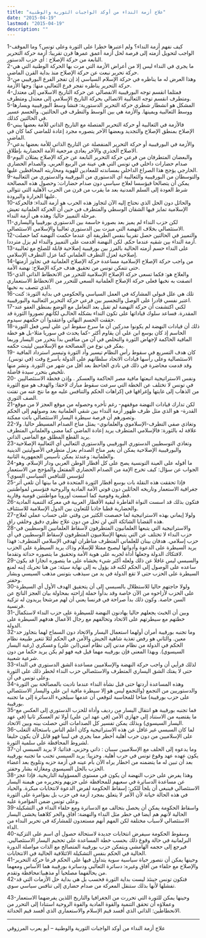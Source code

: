 ```yaml
---
title: "علاج أزمة النداء من أوكد الواجبات الثورية والوطنية"
date: "2015-04-19"
lastmod: "2015-04-19"
description: ""
---
```



1-كيف نفهم أزمة النداء؟ ولم اعتبرها خطرا على الثورة وعلى تونس؟ وما الموقف الواجب لتحويل أزمته إلى فرصة لحل أزمة أعمق عمرها قرن تقريبا: أزمة حركة التحرير النابعة من حركة الإصلاح : أي حزب الدستور.  
2-ما يجري في النداء ليس إلا من أعراض الأزمة التي مرت بها الحركة الوطنية التي هي حركة تحرير نبعت عن حركة الإصلاح منذ بداية القرن الماضي.  
3-وهذا العرض له ما يناظره في حركة الإسلام السياسي إذ إن تفجر الفرع البورقيبي من حركة التحرير يناظره تفجر فرع الثعالبي منها: وجها الأزمة.  
4-فمثلما انقسم توجه البورقيبية الانفصالي عن حركة التاريخ الاسلامي إلى معتدل ومتطرف انقسم توجه الثعالبية الاتصالي بحركة التاريخ الإسلامي إلى معتدل ومتطرف.  
5-المشكل هو انشطار شطري حركة التحرير الدستورية: فنشأ وسط البورقيبية ويسارها ووسط الثعالبية ويمينها. والأزمة هي بين الوسط والتطرف في الحالتين. والحسم عسير في الحالتين كذلك.  
6-فالأزمة في الثعالبية أو حركة التحرير المتصلة مع التاريخ الذاتي للأمة بعضها يبني الإصلاح بمنطق الإصلاح والتجديد وبعضها الآخر يتصوره مجرد إعادة للماضي كما كان في الماضي.  
7-والأزمة في البورقيبية أو حركة التحرير المنفصلة عن التاريخ الذاتي للأمة بعضها يدعي الاصلاح الجذري والآخر يعادي مرجعية الأمة الحضارية بإطلاق.  
8-والبعضان المتطرفان من فرعي حركة التحرير النابعة عن حركة الإصلاح يمثلان اليوم صدام حضارات داخلي في تونس التي هي عينة من الربيع العربي. والصدام الحضاري الخارجي يؤجج هذا الصراع الداخلي بمساندته للمعادين للهوية ومحاربته المحافظين عليها.  
9-والتوسطان من البورقيبية والثعالبية أي الدستوري من البورقيبة والدستوري من الثعالبية يمكن أن يتصالحا فيؤسسا لعلاج سياسي دون صدام حضارات: وحصول هذه المصالحة شرط العودة إلى السلم المدنية بعد ما يقرب من قرن من الحرب الأهلية التي تتوالى عليها الحرارة والبرودة.  
10-والحائل دون الحل الذي نحتاج إليه الآن لتجاوز هذه الحرب هو أزمة النداء: فالحركة الإسلامية تمايز فيها الشقان الوسطي والمتطرف في حين أن الحركة العلمانية تعيش مرحلة التمييز حاليا: وهذه هي أزمة النداء.  
11-لكن حزب النداء لم يميز بعد بصورة حاسمة بين الدستوري بورقيبيا واليساري الاستئصالي بخلاف النهضة التي ميزت بين الدستوري ثعالبيا والإسلامي الاستئصالي.  
12-والتمييز في الحالتين حصل تقريبا بنفس الطريقة أي عندما حكمت النهضة كما حصلت أزمة النداء بين شقيه عندما حكم. لكن النهضة أقدمت على التمييز والنداء لم يزل مترددا.  
13-على النداء حسم أزمته الحالية بالفرز بين بورقيبية إصلاحية قابلة للصلح مع ثعالبية إصلاحية لعزل التطرف العلماني كما عزل التطرف الإسلامي.  
14-من واجب حركة الإصلاح الإسلامية مساعدة حركة الإصلاح العلمانية في تجاوز أزمتها حتى تتمكن تونس من تحقيق هدف حركة الإصلاح: نهضة الأمة.  
15-والعلاج هو: فكما تسعى حركة الإصلاح الإسلامية للتحرر من الانحطاط الذاتي الذي اتصفت به نخبها فعلى حركة الإصلاح العلمانية السعي للتحرر من الانحطاط الاستعماري الذي تتصف به نخبها.  
16-تلك هي علل قبولي المشاركة في العمل السياسي والحكومي في بداية الثورة: كنت اعتبر نفسي قادرا على الوصل والتجسير بين فرعي حركة التحرير الثعالبية والبورقيبية.  
17-لكني اكتشفت أن حركة النهضة لم تقبل بعد التعامل مع الوضع بمنطق العفو عند المقدرة. فساعد سلوك قياداتها على تكون النداء بشكله الحالـي لكأنهم تصوروا الثورة قد حققت الحسم النهائي واعتقدوا أن حكمهم سيدوم.  
18-ذلك أن قيادات النهضة لم يكونوا مدركين أن ما سرع سقوط ابن علي ليس فعل الثورة الحاسم إذ كان بوسع ابن علي أن يقاوم أكثر -كما يحدث في سوريا مثلا-بل هو خطة المافية الحاكمة لإجهاض الثورة والتخلص في آن من منافس بدأ يتحرر من اليسار وربما يفكر في نوع من المصالحة مع الإسلاميين ليثبت حكمه.  
19- كان هدف التسريع في سقوط رأس النظام تيسير وأد الثورة وتيسير استرداد المافية الاستئصالية وعلى رأسها قيادات الاتحاد سلطانهم على الدولة بأسرع وقت (في تونس). وقد قدمت محاضرة في ذلك في نادي الجاحظ بعد أقل من شهر من الثورة. ونشر منها تلخيص بتحرر سيدة فاضلة.  
20- ونفس الاستراتيجية اتبعتها مافية مصر الحاكمة والعسكر . وإذن فخطة الاستئصاليين في تونس لا تختلف عن الخطة التي سرعت سقوط مبارك لاحقا: والهدف هو منع الثورة من الذهاب إلى غايتها وإغراقها في إكراهات الحكم والتنافس عليه مع ما نتج عنه من تفتت الصف الثوري.  
21-لكن تدارك قيادات النهضة موقفهم- رغم تأخره وحصوله من موقع العجز لا من موقع القدرة- هو الذي مثل ظرف ظهور أزمة النداء بين شقي العلمانية بعد وصولهم إلى الحكم وتصورهم أن فرصة سيطرة اليسار الاستئصالي باتت ممكنة.  
22-وتغاذي صفي التطرف-الإسلاموي والعلمانوي- يمثل مناخ الصدام المسيطر حاليا. ولا علاقة له بالثورة: فالإسلامي المتطرف يريد إعادة الماضي كما مضى والعلماني المتطرف يريد القطع المطلق مع الماضي الذاتي.  
23-وتغاذي التوسطيين الدستوري البورقيبي والدستوري الثعالبي أي الثعالبية الإصلاحية والبورقيبية الإصلاحية يمكن أن يغير مناخ الصدام بعزل متطرفي الأصوليتين الدينية والعلمانية: وعندئذ يمكن تأسيس الجمهورية الثانية.  
24-ما أقوله على العينة التونسية يصح على كل أقطار الوطن العربي ودار الإسلام. وهو الجواب عن سؤال: كيف تخرج الإمة من الصدام الحضاري المفتعل والمؤجج من الاستعمار لتؤسس للتنافس السياسي السوي؟  
25-فإذا تحققت هذه النقلة بات بوسع أقطار الثورة المتحدة في ما بينها أن تلغي أثر جغرافية الاستعمار وتاريخه الحائلين دون قوتي الأمة المادية والروحية فتؤسس لمواطنتين قطرية وقومية كما أسست أوروبا مواطنتين قومية وقارية.  
26-فتكون بذلك قد اسست النواة القاطرة لبقية الأقطار العربية في معركة التنمية المادية والحضارية قطبا جاذبا للتعاون بين الدول الإسلامية للاستئناف.  
27-ولولا إيماني بهذه الاستراتيجية لما خصصت الكثير من وقتي على حساب عملي لعلاج هذه القضايا الشائكة التي لن تحل من دون علاج نظري دقيق وخلقي راق.  
28-والاستراتيجية التي يتبعها العلمانيون المتطرفون لأسقاط العلمانيين الوسطيين في حزب النداء لا تختلف عن التي يتبعها الإسلاميون المتطرفون لإسقاط الوسطيين في أي حزب إسلامي. هدفان بينان للعلماني المتطرف مناظران لهدفي الإسلامي المتطرف: فهذا يريد السيطرة على الدعوة وأدواتها ليصبح ممثلا للإسلام وذاك يريد السيطرة على الحزب لافتكاك الدولة وجعلها أداة لحربه على هوية الأمة وتحقيق ما يتصوره حداثة وتقدما.  
29-والسبسي ليس غافلا عن ذلك ولعله أكثر شيء يخشاه على ما يتصوره انجازا قد يكون ساعده على الوصول إلى الحكم لكنه قد يؤول به إلى نهاية سيئة: من هنا تحريك إبنه لمنع السيطرة على الحزب حتى لا تقع الدولة في يد من سيذهب بتونس مذهب السيسي وبشار وحفتر.  
30-ولولا حاجتهم حاليا للاستظلال بالسبسي إلى أن يتحقيق الهدف الأول أي السيطرة على الحزب لأزاحوه من الآن خاصة وقد بدأوا حملة إزاحته بمحاولة بيان العجز الناتج عن السن خاصة. وكون ذلك بدأ صراحة في فرنسا يعني أن لهم مرشحا يريدون له تزكية فرنسية.  
31-وبين أن الخبث يجعلهم حاليا يهادنون النهضة للسيطرة على حزب النداء لاستكمال خطتهم مع سيطرتهم على الاتحاد وتحالفهم مع رجال الأعمال هدفهم السيطرة على الدولة.  
32-وما تجنبه بورقيبة أمران أولهما استعمال اليسار والاتحاد دون السماح لهما بتجاوز حد معين. والثاني هو رفض تغذية شاهية الجيش والأمن في الحكم لئلا تتغير طبيعة نظام الحكم في الدولة من نظام مدني إلى نظام أمني(ابن علي) وعسكري (رغبة اليسار السيسوي). وبهذا المعنى فإن بورقيبه مهما قيل فيه فهو لم يكن يريد حكما من دون شرعية شعبية.  
33-لذلك فرأيي أن واجب حركة النهضة والإسلاميين مساعدة الشق الدستوري في النداء حتى لا يفتك الشق اليساري المتطرف والاستئصالي حزب النداء لخطر ذلك على الثورة وعلى تونس في آن.  
34-وهذه المساعدة أردتها حتى قبل نشأة النداء عندما ناديت بالمصالحة بين الثورة والدستوريين من التجمع (والتجمع ليس هو إلا سيطرة مافية ابن علي واليسار الاستئصالي على حزب بورقيبة) مناخا للمحاسبة لتوقعي أن عدمها سيلجيء الدساترة إلى ما تجنبه بورقيبة.  
35-فما تجنبه بورقيبة هو انتقال اليسار من رديف وأداة للحزب الدستوري إلى العكس مع ما يقتضيه من الاستناد إلى جهازي الأمن (في عهد ابن علي) أولا ثم العسكر ثانيا (في عهد اليسار السيسوي) وبذلك يمكن تفسير كل الصدامات التي حصلت بينه وبين الاتحاد.  
36-لما كان السبسي غير غافل عن هذه الاستراتيجية وكان أعلم الناس باستحالة التغلب على الإسلاميين من دون حرب أهلية أخطر مما يجري في ليبيا فهو قابل لأن يكون حليفا لشروط المحافظة على سلمية الثورة.  
37-وما يدعوه إلى الحلف مع الإسلاميين سببان : ذاتي وحزبي. فذاتيا: لا يريد السبسي أن يكون عهده عهد وقوع تونس في حرب أهلية. وحزبيا: يريد السبسي تجنب ما تجنبه بورقيبة بعد أن تبين له ما يتضمنه من اخطار يراه الآن بأم عينه في أزمة حزبه وتلويح بعد أعضاء الحزب بالحل السيسوي ومغازلة بشار وحفتر.  
38-وهذا يفرض على حزب النهضة أن يكون في مستوى المسؤولية التاريخية. فإذا عجز عن مساعدة الدساترة في سعيهم للمحافظة على حزبهم وتحريره من هيمنة اليسار الاستئصالي فينبغي أن يلجأ للكي: إسقاط الحكومة لفرض الدعوة لانتخابات مبكرة. والحياد في هذه الحالة خيانة لأن الأمر لا يتعلق بمجرد أزمة في حزب بل بمؤامرة على الثورة وعلى تونس ضمن المؤامرة عليه.  
39-واسقاط الحكومة يمكن أن يحصل بتحالف مع الدساترة ومع حلفاء النداء في التشكيلة الحالية لأنهم هم أيضا في خطر مثل النداء والنهضة: آفاق والحر كلاهما يخشى اليسار الاستئصالي لاسباب مختلفة لكن المهم أنهم مستعدون للمشاركة في تحرير النداء من الداء.  
40-وسقوط الحكومة سيفرض انتخابات جديدة لاستحالة حصول أي اسم على التزكية البرلمانية في حالة وقوع ذلك بحسب خطة المساعدة على تحجيم اليسار الاستئصاليي. فيرجع إلى حجمه الهامشي ويتمكن حزب بورقيبة المتصالح مع الذات مواصلة الدورة الحالية في الحكم بنفس التشكيلة الائتلافية الحالية في الانتخابات.  
41-وحينها يمكن أن نتصور حياة سياسية سوية يتداول فيها على الحكم فرعا حركة التحرير والإصلاح مع حلفاء من آفاق وغيره: دساترة الثعالبي ودساترة بورقيبة هما الأساس ومعهما من يحالفهما مصلحيا أو مذهبيا:محافظة وتقدم.  
42-فتكون تونس حينئذ ليست بداية الثورة فحسب بل هي بداية حل الأزمات التي قد تفشلها لأنها بذلك ستنقل المعركة من صدام حضاري إلى تنافس سياسي سوي.

43-وحينها يمكن للثورة التي تحررت من الجغرافيا والتاريخ اللذين يفرضهما الاستعمار وعملاؤه أن تحقق التنمية والقوة المادية والقوة الروحية استنادا إلى التحرر من الانحطاطين: الذاتي الذي أفسد قيم الإسلام والاستعماري الذي أفسد قيم الحداثة.

---

علاج أزمة النداء من أوكد الواجبات الثورية والوطنية – أبو يعرب المرزوقي

###